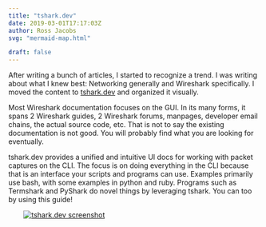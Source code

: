```yaml
---
title: "tshark.dev"
date: 2019-03-01T17:17:03Z
author: Ross Jacobs
svg: "mermaid-map.html"

draft: false
---
```


After writing a bunch of articles, I started to recognize a trend.
I was writing about what I knew best: Networking generally and Wireshark specifically.
I moved the content to [tshark.dev](https://tshark.dev) and organized it
visually.

Most Wireshark documentation focuses on the GUI. In its many forms, it spans 2
Wireshark guides, 2 Wireshark forums, manpages, developer email chains, the
actual source code, etc. That is not to say the existing documentation is not
good. You will probably find what you are looking for eventually. 

tshark.dev provides a unified and intuitive UI docs for working with packet
captures on the CLI. The focus is on doing everything in the CLI because that is
an interface your scripts and programs can use. Examples primarily use bash,
with some examples in python and ruby. Programs such as Termshark and PyShark do
novel things by leveraging tshark. You can too by using this guide! 

<a href="https://tshark.dev"><img src="/img/tshark.dev.png" alt="tshark.dev screenshot" style="margin-left: 6%;margin-right: 6%;"/></a>

